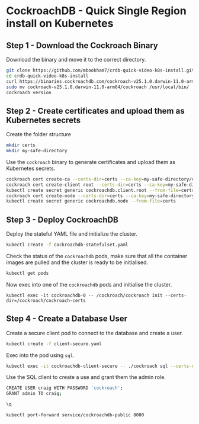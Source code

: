 # CockroachDB - Quick Single Region install on Kubernetes

## Step 1 - Download the Cockroach Binary

Download the binary and move it to the correct directory.
```sh
git clone https://github.com/mbookham7/crdb-quick-video-k8s-install.git
cd crdb-quick-video-k8s-install
curl https://binaries.cockroachdb.com/cockroach-v25.1.0.darwin-11.0-arm64.tgz | tar -xz
sudo mv cockroach-v25.1.0.darwin-11.0-arm64/cockroach /usr/local/bin/
cockroach version
```
## Step 2 - Create certificates and upload them as Kubernetes secrets

Create the folder structure
```sh
mkdir certs
mkdir my-safe-directory
```

Use the `cockroach` binary to generate certificates and upload them as Kubernetes secrets.
```sh
cockroach cert create-ca --certs-dir=certs --ca-key=my-safe-directory/ca.key
cockroach cert create-client root --certs-dir=certs --ca-key=my-safe-directory/ca.key
kubectl create secret generic cockroachdb.client.root --from-file=certs
cockroach cert create-node --certs-dir=certs --ca-key=my-safe-directory/ca.key localhost 127.0.0.1 'cockroachdb-public' 'cockroachdb-public.default' 'cockroachdb-public.default.svc.cluster.local' '*.cockroachdb' '*.cockroachdb.default' '*.cockroachdb.default.svc.cluster.local'
kubectl create secret generic cockroachdb.node --from-file=certs
```

## Step 3 - Deploy CockroachDB

Deploy the stateful YAML file and initialize the cluster.
```sh
kubectl create -f cockroachdb-statefulset.yaml
```

Check the status of the `cockroachdb` pods, make sure that all the container images are pulled and the cluster is ready to be initialised.
```sh
kubectl get pods
```

Now exec into one of the `cockroachdb` pods and initialise the cluster.
```
kubectl exec -it cockroachdb-0 -- /cockroach/cockroach init --certs-dir=/cockroach/cockroach-certs
```

## Step 4 - Create a Database User

Create a secure client pod to connect to the database and create a user.
```sh
kubectl create -f client-secure.yaml
```

Exec into the pod using `sql`.
```sh
kubectl exec -it cockroachdb-client-secure -- ./cockroach sql --certs-dir=/cockroach-certs --host=cockroachdb-public
```

Use the SQL client to create a use and grant them the admin role.
```sh
CREATE USER craig WITH PASSWORD 'cockroach';
GRANT admin TO craig;
```

```sh
\q
```

```sh
kubectl port-forward service/cockroachdb-public 8080
```
